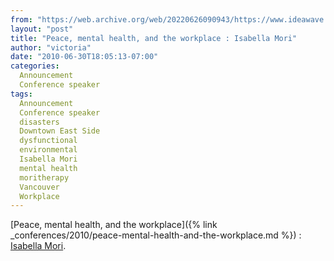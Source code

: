 ```yaml
---
from: "https://web.archive.org/web/20220626090943/https://www.ideawave.ca/peace-mental-health-and-the-workplace-isabella-mori/"
layout: "post"
title: "Peace, mental health, and the workplace : Isabella Mori"
author: "victoria"
date: "2010-06-30T18:05:13-07:00"
categories:
  Announcement
  Conference speaker
tags: 
  Announcement
  Conference speaker
  disasters
  Downtown East Side
  dysfunctional
  environmental
  Isabella Mori
  mental health
  moritherapy
  Vancouver
  Workplace
---
```


[Peace, mental health, and the workplace]({% link _conferences/2010/peace-mental-health-and-the-workplace.md %}) : [Isabella Mori](http://moritherapy.org/).
